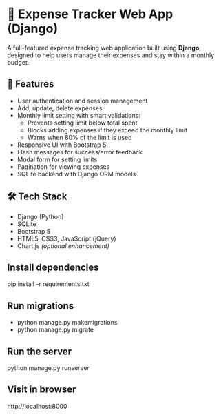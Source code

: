 # 💸 Expense Tracker Web App (Django)

A full-featured expense tracking web application built using **Django**, designed to help users manage their expenses and stay within a monthly budget.

## 🚀 Features

- User authentication and session management
- Add, update, delete expenses
- Monthly limit setting with smart validations:
  - Prevents setting limit below total spent
  - Blocks adding expenses if they exceed the monthly limit
  - Warns when 80% of the limit is used
- Responsive UI with Bootstrap 5
- Flash messages for success/error feedback
- Modal form for setting limits
- Pagination for viewing expenses
- SQLite backend with Django ORM models

## 🛠️ Tech Stack

- Django (Python)
- SQLite
- Bootstrap 5
- HTML5, CSS3, JavaScript (jQuery)
- Chart.js *(optional enhancement)*

## Install dependencies

pip install -r requirements.txt

## Run migrations

- python manage.py makemigrations
- python manage.py migrate

## Run the server

python manage.py runserver

## Visit in browser

http://localhost:8000



